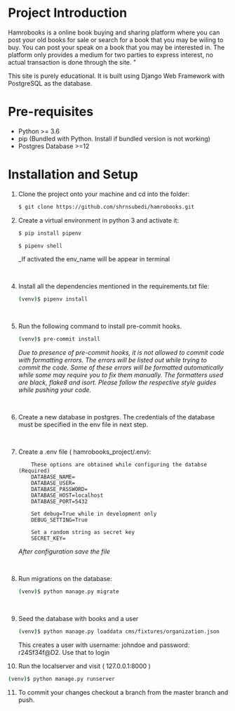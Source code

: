 # Project Introduction

Hamrobooks is a online book buying and sharing platform where you can post your old books for sale or search for a book that you may be wiling to buy. You can post your speak on a book that you may be interested in. The platform only provides a medium for two parties to express interest, no actual transaction is done through the site. "

This site is purely educational. It is built using Django Web Framework with PostgreSQL as the database.

# Pre-requisites

- Python >= 3.6
- pip (Bundled with Python. Install if bundled version is not working)
- Postgres Database >=12

# Installation and Setup

1. Clone the project onto your machine and cd into the folder:
   ```bash
   $ git clone https://github.com/shrnsubedi/hamrobooks.git
   ```
2. Create a virtual environment in python 3 and activate it:

   ```bash
   $ pip install pipenv
   ```

   ```bash
   $ pipenv shell
   ```

   \_If activated the env_name will be appear in terminal

<br/>

4.  Install all the dependencies mentioned in the requirements.txt file:
    ```bash
    (venv)$ pipenv install
    ```

<br/>

5. Run the following command to install pre-commit hooks.

   ```bash
   (venv)$ pre-commit install
   ```

   _Due to presence of pre-commit hooks, it is not allowed to commit code with formatting errors. The errors will be listed out while trying to commit the code. Some of these errors will be formatted automatically while some may require you to fix them manually. The formatters used are black, flake8 and isort. Please follow the respective style guides while pushing your code._

<br/>

6. Create a new database in postgres. The credentials of the database must be specified in the env file in next step.

<br/>

7. Create a .env file ( hamrobooks_project/.env):

   ```
       These options are obtained while configuring the databse (Required)
       DATABASE_NAME=
       DATABASE_USER=
       DATABASE_PASSWORD=
       DATABASE_HOST=localhost
       DATABASE_PORT=5432

       Set debug=True while in development only
       DEBUG_SETTING=True

       Set a random string as secret key
       SECRET_KEY=
   ```

   _After configuration save the file_

<br/>

8. Run migrations on the database:
   ```bash
   (venv)$ python manage.py migrate
   ```

<br/>

9. Seed the database with books and a user

   ```bash
   (venv)$ python manage.py loaddata cms/fixtures/organization.json
   ```

   This creates a user with username: johndoe and password: r24Sf34f@D2. Use that to login

10. Run the localserver and visit ( 127.0.0.1:8000 )

```bash
(venv)$ python manage.py runserver
```

11. To commit your changes checkout a branch from the master branch and push.
